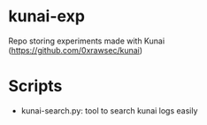# kunai-exp

Repo storing experiments made with Kunai (https://github.com/0xrawsec/kunai)

# Scripts

* kunai-search.py: tool to search kunai logs easily
